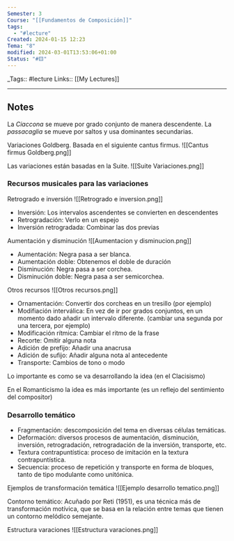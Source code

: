 ```yaml
---
Semester: 3
Course: "[[Fundamentos de Composición]]"
tags:
  - "#lecture"
Created: 2024-01-15 12:23
Tema: "8"
modified: 2024-03-01T13:53:06+01:00
Status: "#🟨"
---
```


\_Tags::  #lecture 
Links:: [[My Lectures]]
___

## Notes

La *Ciaccona* se mueve por grado conjunto de manera descendente. La *passacaglia* se mueve por saltos y usa dominantes secundarias.

Variaciones Goldberg. Basada en el siguiente cantus firmus.
![[Cantus firmus Goldberg.png]]

Las variaciones están basadas en la Suite.
![[Suite Variaciones.png]]

### Recursos musicales para las variaciones

Retrogrado e inversión
![[Retrogrado e inversion.png]]

- Inversión: Los intervalos ascendentes se convierten en descendentes
- Retrogradación: Verlo en un espejo
- Inversión retrogradada: Combinar las dos previas

Aumentación y disminución
![[Aumentacion y disminucion.png]]

- Aumentación: Negra pasa a ser blanca.
- Aumentación doble: Obtenemos el doble de duración
- Disminución: Negra pasa a ser corchea.
- Disminución doble: Negra pasa a ser semicorchea.


Otros recursos
![[Otros recursos.png]]

- Ornamentación: Convertir dos corcheas en un tresillo (por ejemplo) 
- Modifiación interválica: En vez de ir por grados conjuntos, en un momento dado añadir un intervalo diferente. (cambiar una segunda por una tercera, por ejemplo)
- Modificación rítmica: Cambiar el ritmo de la frase
- Recorte: Omitir alguna nota
- Adición de prefijo: Añadir una anacrusa
- Adición de sufijo: Añadir alguna nota al antecedente 
- Transporte: Cambios de tono o modo

Lo importante es como se va desarrollando la idea (en el 
Clacisismo)

En el Romanticismo la idea es más importante (es un reflejo del sentimiento del compositor)

### Desarrollo temático

- Fragmentación: descomposición del tema en diversas células temáticas.
- Deformación: diversos procesos de aumentación, disminución, inversión, retrogradación, retrogradación de la inversión, transporte, etc.
- Textura contrapuntística: proceso de imitación en la textura contrapuntística.
- Secuencia: proceso de repetición y transporte en forma de bloques, tanto de tipo modulante como unitónica.

Ejemplos de transformación temática
![[Ejemplo desarrollo tematico.png]]


Contorno temático: Acuñado por Reti (1951), es una técnica más de transformación motívica, que se basa en la relación entre temas que tienen un contorno melódico semejante.

Estructura varaciones
![[Estructura varaciones.png]]



